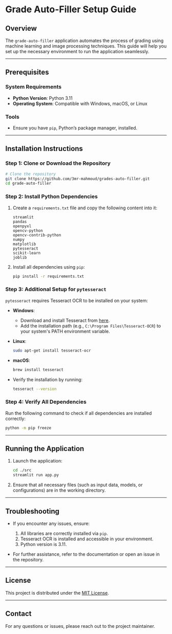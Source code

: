 # Grade Auto-Filler Setup Guide

## Overview
The `grade-auto-filler` application automates the process of grading using machine learning and image processing techniques. This guide will help you set up the necessary environment to run the application seamlessly.

---

## Prerequisites

### System Requirements
- **Python Version**: Python 3.11
- **Operating System**: Compatible with Windows, macOS, or Linux

### Tools
- Ensure you have `pip`, Python’s package manager, installed.

---

## Installation Instructions

### Step 1: Clone or Download the Repository
```bash
# Clone the repository
git clone https://github.com/3mr-mahmoud/grades-auto-filler.git
cd grade-auto-filler
```

### Step 2: Install Python Dependencies

1. Create a `requirements.txt` file and copy the following content into it:
   ```plaintext
   streamlit
   pandas
   openpyxl
   opencv-python
   opencv-contrib-python
   numpy
   matplotlib
   pytesseract
   scikit-learn
   joblib
   ```

2. Install all dependencies using `pip`:
   ```bash
   pip install -r requirements.txt
   ```

### Step 3: Additional Setup for `pytesseract`
`pytesseract` requires Tesseract OCR to be installed on your system:

- **Windows**:
  - Download and install Tesseract from [here](https://github.com/UB-Mannheim/tesseract/wiki).
  - Add the installation path (e.g., `C:\Program Files\Tesseract-OCR`) to your system's PATH environment variable.

- **Linux**:
  ```bash
  sudo apt-get install tesseract-ocr
  ```

- **macOS**:
  ```bash
  brew install tesseract
  ```

- Verify the installation by running:
  ```bash
  tesseract --version
  ```

### Step 4: Verify All Dependencies
Run the following command to check if all dependencies are installed correctly:
```bash
python -m pip freeze
```

---

## Running the Application

1. Launch the application:
   ```bash
   cd ./src
   streamlit run app.py
   ```

2. Ensure that all necessary files (such as input data, models, or configurations) are in the working directory.

---

## Troubleshooting
- If you encounter any issues, ensure:
  1. All libraries are correctly installed via `pip`.
  2. Tesseract OCR is installed and accessible in your environment.
  3. Python version is 3.11.

- For further assistance, refer to the documentation or open an issue in the repository.

---

## License
This project is distributed under the [MIT License](LICENSE).

---

## Contact
For any questions or issues, please reach out to the project maintainer.

